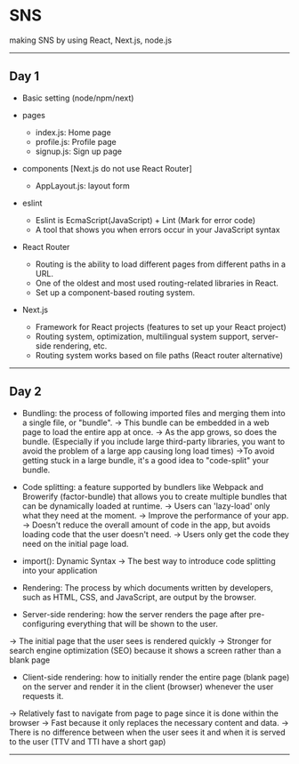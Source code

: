 # SNS

making SNS by using React, Next.js, node.js

-------------------

## Day 1

* Basic setting (node/npm/next)
* pages 
    - index.js: Home page
    - profile.js: Profile page
    - signup.js: Sign up page
* components [Next.js do not use React Router]
    - AppLayout.js: layout form
* eslint
  - Eslint is EcmaScript(JavaScript) + Lint (Mark for error code)
  - A tool that shows you when errors occur in your JavaScript syntax


* React Router
  - Routing is the ability to load different pages from different paths in a URL.
  - One of the oldest and most used routing-related libraries in React. 
  - Set up a component-based routing system.
* Next.js
  - Framework for React projects (features to set up your React project)
  - Routing system, optimization, multilingual system support, server-side rendering, etc. 
  - Routing system works based on file paths (React router alternative)

-------------------

## Day 2

* Bundling: the process of following imported files and merging them into a single file, or "bundle".
  -> This bundle can be embedded in a web page to load the entire app at once.
  -> As the app grows, so does the bundle.
  (Especially if you include large third-party libraries, you want to avoid the problem of a large app causing long load times)
  ->To avoid getting stuck in a large bundle, it's a good idea to "code-split" your bundle.

* Code splitting: a feature supported by bundlers like Webpack and Browerify (factor-bundle) that allows you to create multiple bundles that can be dynamically loaded at runtime.
  -> Users can 'lazy-load' only what they need at the moment.
  -> Improve the performance of your app.
  -> Doesn't reduce the overall amount of code in the app, but avoids loading code that the user doesn't need.
  -> Users only get the code they need on the initial page load.

* import(): Dynamic Syntax
  -> The best way to introduce code splitting into your application

* Rendering: The process by which documents written by developers, such as HTML, CSS, and JavaScript, are output by the browser.

* Server-side rendering: how the server renders the page after pre-configuring everything that will be shown to the user.

-> The initial page that the user sees is rendered quickly
-> Stronger for search engine optimization (SEO) because it shows a screen rather than a blank page

* Client-side rendering: how to initially render the entire page (blank page) on the server and render it in the client (browser) whenever the user requests it.

-> Relatively fast to navigate from page to page since it is done within the browser
-> Fast because it only replaces the necessary content and data.
-> There is no difference between when the user sees it and when it is served to the user (TTV and TTI have a short gap)


------------------
